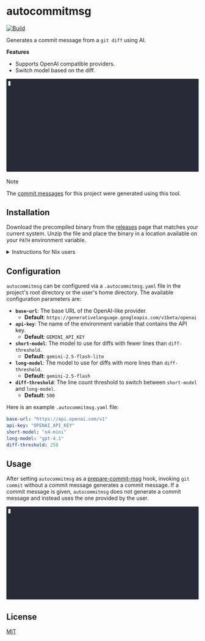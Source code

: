 # autocommitmsg

[![Build](https://github.com/sestrella/autocommitmsg/actions/workflows/build.yml/badge.svg)](https://github.com/sestrella/autocommitmsg/actions/workflows/build.yml)

Generates a commit message from a `git diff` using AI.

**Features**

- Supports OpenAI compatible providers.
- Switch model based on the diff.

![generated-commit](assets/generated-commit.gif)

> [!NOTE] 
> The [commit messages](https://github.com/sestrella/autocommitmsg/commits/main/)
> for this project were generated using this tool.

## Installation

Download the precompiled binary from the [releases] page that matches your current
system. Unzip the file and place the binary in a location available on your
`PATH` environment variable.

<details>
<summary>Instructions for Nix users</summary>

### devenv

Add the `autocommitmsg` input to the `devenv.yaml` file:

```yml
inputs:
  autocommitmsg:
    url: github:sestrella/autocommitmsg
    overlays: [default]
  nixpkgs:
    url: github:cachix/devenv-nixpkgs/rolling
```

Add the `autocommitmsg` hook to the `devenv.nix` file as follows:

```nix
{ pkgs, lib, ... }:

{
  dotenv.enable = true;

  git-hooks.hooks.autocommitmsg = {
    enable = true;
    entry = lib.getExe pkgs.autocommitmsg;
    stages = [ "prepare-commit-msg" ];
  };

  cachix.pull = [ "sestrella" ];
}
```

**Note:** Enabling `dotenv` is optional if the `OPENAI_API_KEY` environment
variable is available.

</details>

## Configuration

`autocommitmsg` can be configured via a `.autocommitmsg.yaml` file in
the project's root directory or the user's home directory. The available
configuration parameters are:

- **`base-url`**: The base URL of the OpenAI-like provider.
  - **Default**: `https://generativelanguage.googleapis.com/v1beta/openai`
- **`api-key`**: The name of the environment variable that contains the API key.
  - **Default**: `GEMINI_API_KEY`
- **`short-model`**: The model to use for diffs with fewer lines than `diff-threshold`.
  - **Default**: `gemini-2.5-flash-lite`
- **`long-model`**: The model to use for diffs with more lines than `diff-threshold`.
  - **Default**: `gemini-2.5-flash`
- **`diff-threshold`**: The line count threshold to switch between `short-model` and `long-model`.
  - **Default**: `500`

Here is an example `.autocommitmsg.yaml` file:

```yaml
base-url: "https://api.openai.com/v1"
api-key: "OPENAI_API_KEY"
short-model: "o4-mini"
long-model: "gpt-4.1"
diff-threshold: 250
```

## Usage

After setting `autocommitmsg` as a [prepare-commit-msg] hook, invoking `git
commit` without a commit message generates a commit message. If a commit message
is given, `autocommitmsg` does not generate a commit message and instead uses
the one provided by the user.

![custom-commit](assets/custom-commit.gif)

## License

[MIT](LICENSE)

[prepare-commit-msg]: https://git-scm.com/docs/githooks#_prepare_commit_msg
[releases]: https://github.com/sestrella/autocommitmsg/releases
